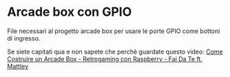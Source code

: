 # Arcade box con GPIO

File necessari al progetto arcade box per usare le porte GPIO come bottoni di ingresso.

Se siete capitati qua e non sapete che perchè guardate questo video:
[Come Costruire un Arcade Box - Retrogaming con Raspberry - Fai Da Te ft. Mattley](https://www.youtube.com/watch?v=oz_vYU_aUsg)
